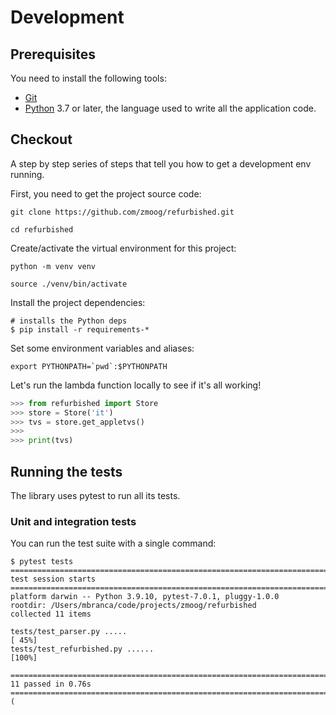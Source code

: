 # Development

## Prerequisites

You need to install the following tools:

* [Git](https://git-scm.com)
* [Python](https://www.python.org) 3.7 or later, the language used to write all the application code.

## Checkout

A step by step series of steps that tell you how to get a development env running.

First, you need to get the project source code:

```shell
git clone https://github.com/zmoog/refurbished.git

cd refurbished
```

Create/activate the virtual environment for this project:

```shell
python -m venv venv

source ./venv/bin/activate
```

Install the project dependencies:

```shell
# installs the Python deps
$ pip install -r requirements-*
```

Set some environment variables and aliases:

```shell
export PYTHONPATH=`pwd`:$PYTHONPATH 
```

Let's run the lambda function locally to see if it's all working!

```python
>>> from refurbished import Store
>>> store = Store('it')
>>> tvs = store.get_appletvs()
>>> 
>>> print(tvs)

```

## Running the tests

The library uses pytest to run all its tests.

### Unit and integration tests

You can run the test suite with a single command:

```shell
$ pytest tests
======================================================================================================= test session starts ========================================================================================================
platform darwin -- Python 3.9.10, pytest-7.0.1, pluggy-1.0.0
rootdir: /Users/mbranca/code/projects/zmoog/refurbished
collected 11 items

tests/test_parser.py .....                                                                                                                                                                                                   [ 45%]
tests/test_refurbished.py ......                                                                                                                                                                                             [100%]

======================================================================================================== 11 passed in 0.76s ========================================================================================================
(
```
